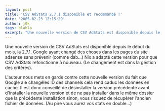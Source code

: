 ```yaml
---
layout: post
title: 'CSV AdStats 2.7.1 disponible et recommandé !'
date: '2005-02-23 12:15:29'
author: j0k
tags: blabla
excerpt: "Une nouvelle version de CSV AdStats est disponible depuis le début du mois, la [2.7.1](http://www.nix.fr/csvadstats.aspx?q=download).   Google ayant changé des choses dans les pages du site adsense sans prévenir (comme dab...) Nix a adapté cette version pour que CSV AdStats refonctionne à nouveau. (Le changement est dans la gestion des critères).   )  \n  …"
---
```


Une nouvelle version de CSV AdStats est disponible depuis le début du mois, la [2.7.1](http://www.nix.fr/csvadstats.aspx?q=download).   Google ayant changé des choses dans les pages du site adsense sans prévenir (comme dab...) Nix a adapté cette version pour que CSV AdStats refonctionne à nouveau. (Le changement est dans la gestion des critères).

L'auteur nous mets en garde contre cette nouvelle version du fait que Google aie changéles ID des channels cela rend caduc les données en cache.    Il est donc conseillé de désinstaller la version précédente avant d'installer la nouvelle version et de ne pas installer dans le même dossier que la précédente installation sinon, vous risquez de récupérer l'ancien fichier de données. (Au pire vous aurez vos stats en double...)
